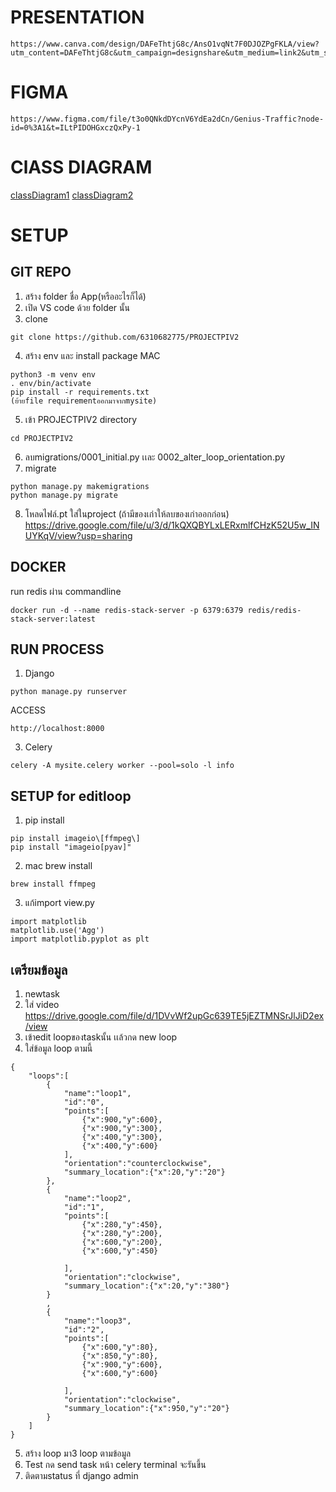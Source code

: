 # PRESENTATION

    https://www.canva.com/design/DAFeThtjG8c/AnsO1vqNt7F0DJOZPgFKLA/view?utm_content=DAFeThtjG8c&utm_campaign=designshare&utm_medium=link2&utm_source=sharebutton

# FIGMA

    https://www.figma.com/file/t3o0QNkdDYcnV6YdEa2dCn/Genius-Traffic?node-id=0%3A1&t=ILtPIDOHGxczQxPy-1

# ClASS DIAGRAM

[classDiagram1](https://drive.google.com/file/d/1Sg4zGttQImzb1w7bDk8rh1rHCBDMk3ls/view?usp=sharing)
[classDiagram2](https://drive.google.com/file/d/1C0NK-yBUCDKMyh1pVtj6CSCLyBVNNJMe/view?usp=sharing)


# SETUP

## GIT REPO
1.  สร้าง folder ชื่อ App(หรืออะไรก็ได้)
2.  เปิด VS code ด้วย folder นั้น
3.  clone 
```
git clone https://github.com/6310682775/PROJECTPIV2
```
4.  สร้าง env และ install package
MAC
```
python3 -m venv env
. env/bin/activate
pip install -r requirements.txt
(ย้ายfile requirementออกมาจากmysite) 
```
5.  เข้า PROJECTPIV2 directory
```
cd PROJECTPIV2
```
6.  ลบmigrations/0001_initial.py เเละ 0002_alter_loop_orientation.py
7.  migrate 
```
python manage.py makemigrations
python manage.py migrate
```
8.  โหลดไฟล์.pt ใส่ในproject (ถ้ามีของเก่าให้ลบของเก่าออกก่อน)
https://drive.google.com/file/u/3/d/1kQXQBYLxLERxmlfCHzK52U5w_INUYKqV/view?usp=sharing

## DOCKER
run redis  ผ่าน commandline 
```
docker run -d --name redis-stack-server -p 6379:6379 redis/redis-stack-server:latest
```

## RUN PROCESS
1.  Django
```
python manage.py runserver
```
ACCESS
```
http://localhost:8000
```
3.  Celery
```
celery -A mysite.celery worker --pool=solo -l info
```

## SETUP for editloop
1.  pip install
```
pip install imageio\[ffmpeg\]
pip install "imageio[pyav]"
```
2.  mac brew install
```
brew install ffmpeg
```
3.  แก้import view.py
```
import matplotlib
matplotlib.use('Agg') 
import matplotlib.pyplot as plt
```

## เตรียมข้อมูล
1.  newtask
2.  ใส่ video
https://drive.google.com/file/d/1DVvWf2upGc639TE5jEZTMNSrJlJiD2ex/view
3.  เข้าedit loopของtaskนั้น เเล้วกด new loop
4.  ใส่ข้อมูล loop ตามนี้
```
{
    "loops":[
        {
            "name":"loop1",
            "id":"0",
            "points":[
                {"x":900,"y":600},
                {"x":900,"y":300},
                {"x":400,"y":300},
                {"x":400,"y":600}
            ],
            "orientation":"counterclockwise",
            "summary_location":{"x":20,"y":"20"}
        },
        {
            "name":"loop2",
            "id":"1",
            "points":[
                {"x":280,"y":450},
                {"x":280,"y":200},
                {"x":600,"y":200},
                {"x":600,"y":450}
                
            ],
            "orientation":"clockwise",
            "summary_location":{"x":20,"y":"380"}
        }
        ,
        {
            "name":"loop3",
            "id":"2",
            "points":[
                {"x":600,"y":80},
                {"x":850,"y":80},
                {"x":900,"y":600},
                {"x":600,"y":600}
                
            ],
            "orientation":"clockwise",
            "summary_location":{"x":950,"y":"20"}
        }
    ]
}
```
5.  สร้าง loop มา3 loop ตามข้อมูล
6.  Test กด send task หน้า celery terminal จะรันขึ้น
7.  ติดตามstatus ที่ django admin




